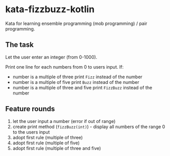 # kata-fizzbuzz-kotlin
Kata for learning ensemble programming (mob programming) / pair programming.

## The task
Let the user enter an integer (from 0-1000).

Print one line for each numbers from 0 to users input.
If:
* number is a multiple of three print `Fizz` instead of the number
* number is a multiple of five print `Buzz` instead of the number
* number is a multiple of three and five print `FizzBuzz` instead of the number

## Feature rounds
1. let the user input a number (error if out of range)
2. create print method (`fizzBuzz(int)`) - display all numbers of the range 0 to the users input
3. adopt first rule (multiple of three)
4. adopt first rule (multiple of five)
5. adopt first rule (multiple of three and five)

